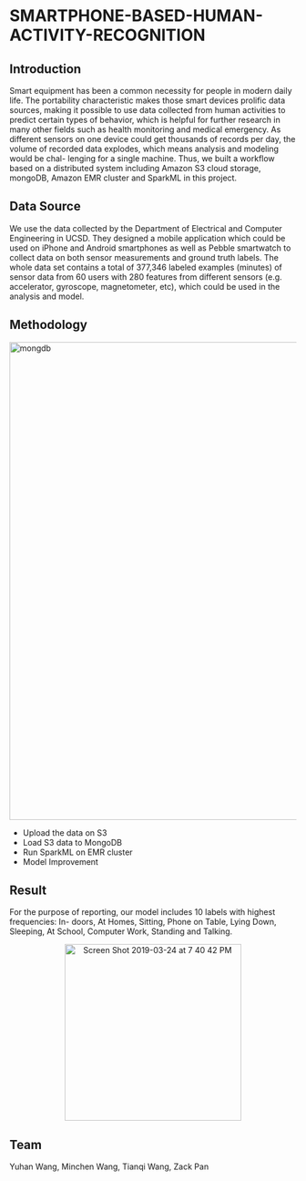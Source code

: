 # SMARTPHONE-BASED-HUMAN-ACTIVITY-RECOGNITION
## Introduction

Smart equipment has been a common necessity for people in modern daily life. The portability characteristic makes those smart devices prolific data sources, making it possible to use data collected from human activities to predict certain types of behavior, which is helpful for further research in many other fields such as health monitoring and medical emergency. As different sensors on one device could get thousands of records per day, the volume of recorded data explodes, which means analysis and modeling would be chal- lenging for a single machine. Thus, we built a workflow based on a distributed system including Amazon S3 cloud storage, mongoDB, Amazon EMR cluster and SparkML in this project.

## Data Source

We use the data collected by the Department of Electrical and Computer Engineering in UCSD. They designed a mobile application which could be used on iPhone and Android smartphones as well as Pebble smartwatch to collect data on both sensor measurements and ground truth labels. The whole data set contains a total of 377,346 labeled examples (minutes) of sensor data from 60 users with 280 features from different sensors (e.g. accelerator, gyroscope, magnetometer, etc), which could be used in the analysis and model.

## Methodology

<img width="839" alt="mongdb" src="https://user-images.githubusercontent.com/40588854/54891862-499d7080-4e6c-11e9-9a8e-7903640a6888.png">

- Upload the data on S3
- Load S3 data to MongoDB
- Run SparkML on EMR cluster
- Model Improvement

## Result
For the purpose of reporting, our model includes 10 labels with highest frequencies: In- doors, At Homes, Sitting, Phone on Table, Lying Down, Sleeping, At School, Computer Work, Standing and Talking.

<p align="center">
<img width="310" alt="Screen Shot 2019-03-24 at 7 40 42 PM" src="https://user-images.githubusercontent.com/40588854/54891960-c29cc800-4e6c-11e9-8985-7e6b457e0946.png">
</p>

## Team
Yuhan Wang, Minchen Wang, Tianqi Wang, Zack Pan

